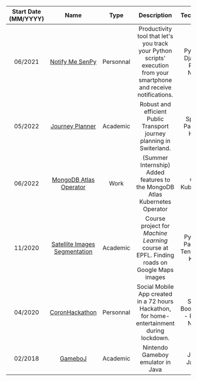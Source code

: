 | Start Date (MM/YYYY) |                                       Name                                      |    Type   |                                                      Description                                                      |             Tech Stack             | Team Size | Grade ( / 6 ) |
|:--------------------:|:-------------------------------------------------------------------------------:|:---------:|:---------------------------------------------------------------------------------------------------------------------:|:----------------------------------:|:---------:|:-------------:|
|        06/2021       |         [Notify Me SenPy](https://github.com/magantoine/senpy-package/)         | Personnal | Productivity tool that let's you track your Python scripts' execution from your smartphone and receive notifications. |   Python - Django - React Native   |     4     |       -       |
|        05/2022       |          [Journey Planner](https://github.com/Julien-Ben/trip-planner)          |  Academic |                         Robust and efficient Public Transport journey planning in Switerland.                         |        Spark - Pandas - HDFS       |     4     |       6       |
|        06/2022       |  [MongoDB Atlas Operator](https://github.com/mongodb/mongodb-atlas-kubernetes)  |    Work   |                      (Summer Internship) Added features to the MongoDB Atlas Kubernetes Operator                      |           Go - Kubernetes          |     -     |       -       |
|        11/2020       | [Satellite Images Segmentation](https://github.com/Julien-Ben/CS-433-project-2) | Academic  |               Course project for *Machine Learning* course at EPFL. Finding roads on Google Maps images               | Python - Pandas - TensorFlow Keras |     3     |      5.5      |
|        04/2020       |          [CoronHackathon](https://github.com/Julien-Ben/Coronhackathon)         | Personnal |               Social Mobile App created in a 72 hours Hackathon, for home-entertainment during lockdown.              |  Spring Boot (Java) - React-Native |     8     |       -       |
|        02/2018       |         [GameboJ](https://github.com/JulienVig/CS-108-Gameboy-Emulator)         |  Academic |                                           Nintendo Gameboy emulator in Java                                           |            Java - JavaFX           |     2     |       6       |
